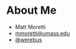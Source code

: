 <!SLIDE bullets>
# About Me #

*  Matt Moretti
*  mmoretti@umass.edu
*  <i class="fa fa-github-square"></i>
   [@werebus](https://github.com/werebus)

